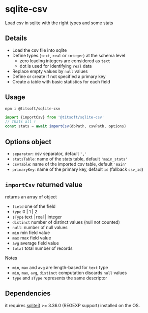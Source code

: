 # sqlite-csv
Load csv in sqlite with the right types and some stats

## Details
- Load the csv file into sqlite
- Define types (`text`, `real` or `integer`) at the schema level
  - zero leading integers are considered as `text`
  - dot is used for identifying  `real` data
- Replace empty values by `null` values
- Define or create if not specified a primary key
- Create a table with basic statistics for each field

## Usage
`npm i @titsoft/sqlite-csv`
```javascript
import {importCsv} from '@titsoft/sqlite-csv'
// Thats all !
const stats = await importCsv(dbPath, csvPath, options)

```
## Options object
- `separator`:  csv separator, default `','`
- `statsTable`: name of the stats table, default `'main_stats'`
- `csvTable`: name of the imported csv table, default `'main'`
- `primaryKey`: name of the primary key, default `id` (fallback `csv_id`)
    
## `importCsv` returned value
returns an array of object
- `field`  one of the field
- `type` 0 | 1 | 2
- `sType` text | real | integer
- `distinct` number of distinct values (null not counted)
- `null`: number of null values
- `min` min field value
- `max` max field value
- `avg` average field value
- `total` total number of records

Notes
- `min`, `max` and `avg` are length-based for `text` type
- `min`, `max`, `avg`, `distinct` computation discards `null` values
- `type` and `sType` represents the same descriptor

## Dependencies
it requires [sqlite3](https://www.sqlite.org/download.html) >= 3.36.0  (REGEXP support) installed on the OS.



